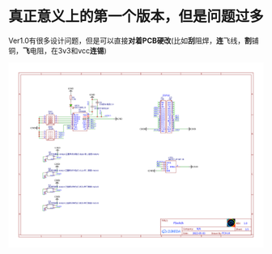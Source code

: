 # 真正意义上的第一个版本，但是问题过多

Ver1.0有很多设计问题，但是可以直接**对着PCB硬改**(比如**刮**阻焊，**连**飞线，**割**铺铜，**飞**电阻，在3v3和vcc**连锡**)

![](/HW/Old-things/Sheet_1_2022-05-03.png)
